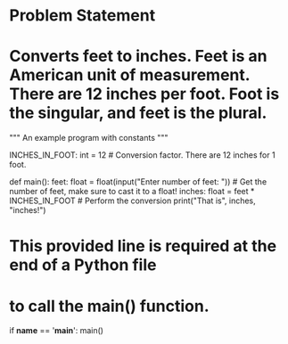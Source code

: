 # Problem Statement
# Converts feet to inches. Feet is an American unit of measurement. There are 12 inches per foot. Foot is the singular, and feet is the plural.



"""
An example program with constants
"""

INCHES_IN_FOOT: int = 12  # Conversion factor. There are 12 inches for 1 foot.

def main():
    feet: float = float(input("Enter number of feet: "))  # Get the number of feet, make sure to cast it to a float!
    inches: float = feet * INCHES_IN_FOOT  # Perform the conversion
    print("That is", inches, "inches!")
    
    
# This provided line is required at the end of a Python file
# to call the main() function.
if __name__ == '__main__':
    main()